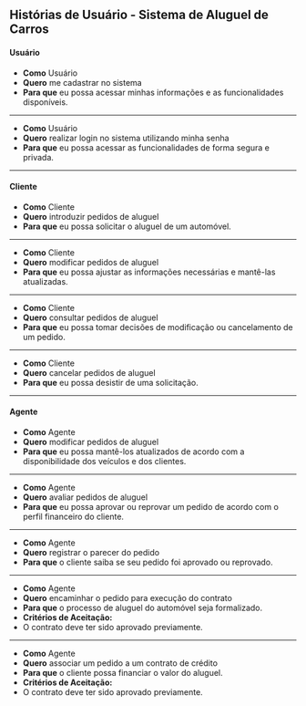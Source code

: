 ## Histórias de Usuário - Sistema de Aluguel de Carros

#### Usuário

- **Como** Usuário
- **Quero** me cadastrar no sistema
- **Para que** eu possa acessar minhas informações e as funcionalidades disponíveis.
   
---

- **Como** Usuário  
- **Quero** realizar login no sistema utilizando minha senha  
- **Para que** eu possa acessar as funcionalidades de forma segura e privada.

---


#### Cliente

- **Como** Cliente
- **Quero** introduzir pedidos de aluguel
- **Para que** eu possa solicitar o aluguel de um automóvel.
  
---

- **Como** Cliente
- **Quero** modificar pedidos de aluguel
- **Para que** eu possa ajustar as informações necessárias e mantê-las atualizadas.

---

- **Como** Cliente
- **Quero** consultar pedidos de aluguel
- **Para que** eu possa tomar decisões de modificação ou cancelamento de um pedido.

---

- **Como** Cliente
- **Quero** cancelar pedidos de aluguel
- **Para que** eu possa desistir de uma solicitação.

---

#### Agente

- **Como** Agente
- **Quero** modificar pedidos de aluguel
- **Para que** eu possa mantê-los atualizados de acordo com a disponibilidade dos veículos e dos clientes.

---

- **Como** Agente
- **Quero** avaliar pedidos de aluguel
- **Para que** eu possa aprovar ou reprovar um pedido de acordo com o perfil financeiro do cliente.

---

- **Como** Agente
- **Quero** registrar o parecer do pedido 
- **Para que** o cliente saiba se seu pedido foi aprovado ou reprovado.

---

- **Como** Agente
- **Quero** encaminhar o pedido para execução do contrato
- **Para que** o processo de aluguel do automóvel seja formalizado.
- **Critérios de Aceitação:**
- O contrato deve ter sido aprovado previamente.

---

- **Como** Agente
- **Quero** associar um pedido a um contrato de crédito
- **Para que** o cliente possa financiar o valor do aluguel.
- **Critérios de Aceitação:**
- O contrato deve ter sido aprovado previamente.






